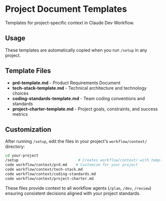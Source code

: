 # Project Document Templates

Templates for project-specific context in Claude Dev Workflow.

## Usage

These templates are automatically copied when you run `/setup` in any project.

## Template Files

- **prd-template.md** - Product Requirements Document
- **tech-stack-template.md** - Technical architecture and technology choices
- **coding-standards-template.md** - Team coding conventions and standards
- **project-charter-template.md** - Project goals, constraints, and success metrics

## Customization

After running `/setup`, edit the files in your project's `workflow/context/` directory:

```bash
cd your-project
/setup                           # Creates workflow/context/ with templates
code workflow/context/prd.md    # Customize for your project
code workflow/context/tech-stack.md
code workflow/context/coding-standards.md
code workflow/context/project-charter.md
```

These files provide context to all workflow agents (`/plan`, `/dev`, `/review`) ensuring consistent decisions aligned with your project standards.